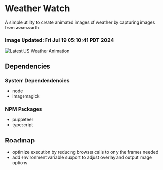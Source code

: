 # Weather Watch

A simple utility to create animated images of weather by capturing images from zoom.earth

### Image Updated: Fri Jul 19 05:10:41 PDT 2024

![Latest US Weather Animation](animations/2024-07-19.webp)

## Dependencies
### System Dependendencies
* node
* imagemagick
### NPM Packages
* puppeteer
* typescript

## Roadmap
* optimize execution by reducing browser calls to only the frames needed
* add environment variable support to adjust overlay and output image options
